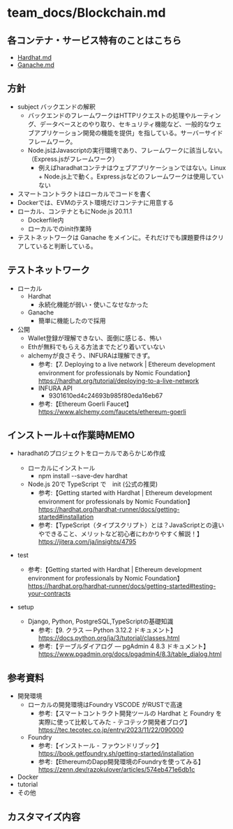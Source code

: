 # team_docs/Blockchain.md

## 各コンテナ・サービス特有のことはこちら

- [Hardhat.md](Hardhat.md)
- [Ganache.md](Ganache.md)

## 方針

- subject バックエンドの解釈
  - バックエンドのフレームワークはHTTPリクエストの処理やルーティング、データベースとのやり取り、セキュリティ機能など、一般的なウェブアプリケーション開発の機能を提供」を指している。サーバーサイドフレームワーク。
  - Node.jsはJavascriptの実行環境であり、フレームワークに該当しない。（Express.jsがフレームワーク）
    - 例えばharadhatコンテナはウェブアプリケーションではない。Linux + Node.js上で動く。Express.jsなどのフレームワークは使用していない
- スマートコントラクトはローカルでコードを書く
- Dockerでは、EVMのテスト環境だけコンテナに用意する
- ローカル、コンテナともにNode.js 20.11.1
  - Dockerfile内
  - ローカルでのinit作業時
- テストネットワークは Ganache をメインに。それだけでも課題要件はクリアしていると判断している。

## テストネットワーク

- ローカル
  - Hardhat
    - 永続化機能が弱い・使いこなせなかった
  - Ganache
    - 簡単に機能したので採用
- 公開
  - Wallet登録が理解できない、面倒に感じる、怖い
  - Ethが無料でもらえる方法までたどり着いていない
  - alchemyが良さそう、INFURAは理解できず。
    - 参考:【7. Deploying to a live network | Ethereum development environment for professionals by Nomic Foundation】 https://hardhat.org/tutorial/deploying-to-a-live-network
    - INFURA API
      - 9301610ed4c24693b985f80eda16eb67
    - 参考:【Ethereum Goerli Faucet】 https://www.alchemy.com/faucets/ethereum-goerli
  

## インストール＋α作業時MEMO

- haradhatのプロジェクトをローカルであらかじめ作成
  - ローカルにインストール
    - npm install --save-dev hardhat
  - Node.js 20で TypeScript で　init (公式の推奨)
    - 参考:【Getting started with Hardhat | Ethereum development environment for professionals by Nomic Foundation】 https://hardhat.org/hardhat-runner/docs/getting-started#installation
    - 参考:【TypeScript（タイプスクリプト）とは？JavaScriptとの違いやできること、メリットなど初心者にわかりやすく解説！】 https://jitera.com/ja/insights/4795
- test
  - 参考:【Getting started with Hardhat | Ethereum development environment for professionals by Nomic Foundation】 https://hardhat.org/hardhat-runner/docs/getting-started#testing-your-contracts

- setup
  - Django, Python, PostgreSQL,TypeScriptの基礎知識  
    - 参考:【9. クラス — Python 3.12.2 ドキュメント】 https://docs.python.org/ja/3/tutorial/classes.html
    - 参考:【テーブルダイアログ — pgAdmin 4 8.3 ドキュメント】 https://www.pgadmin.org/docs/pgadmin4/8.3/table_dialog.html

## 参考資料

- 開発環境
  - ローカルの開発環境はFoundry VSCODE がRUSTで高速
    - 参考:【スマートコントラクト開発ツールの Hardhat と Foundry を実際に使って比較してみた - テコテック開発者ブログ】 https://tec.tecotec.co.jp/entry/2023/11/22/090000
  - Foundry
    - 参考:【インストール - ファウンドリブック】 https://book.getfoundry.sh/getting-started/installation
    - 参考:【EthereumのDapp開発環境のFoundryを使ってみる】 https://zenn.dev/razokulover/articles/574eb471e6db1c
- Docker
- tutorial
- その他

## カスタマイズ内容

